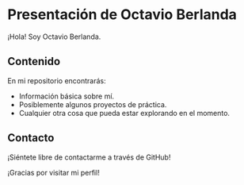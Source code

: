# Presentación de Octavio Berlanda

¡Hola! Soy Octavio Berlanda.

## Contenido
En mi repositorio encontrarás:
- Información básica sobre mí.
- Posiblemente algunos proyectos de práctica.
- Cualquier otra cosa que pueda estar explorando en el momento.

## Contacto
¡Siéntete libre de contactarme a través de GitHub!

¡Gracias por visitar mi perfil!
